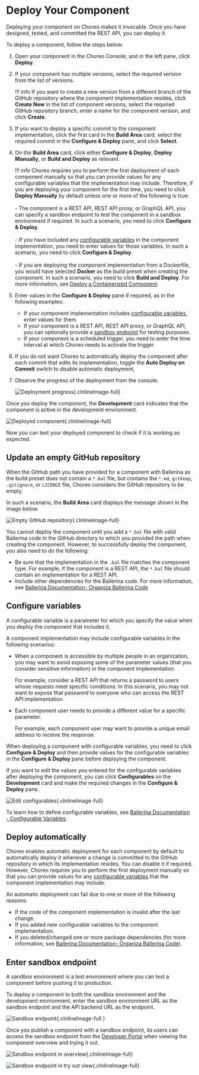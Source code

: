 # Deploy Your Component

Deploying your component on Choreo makes it invocable. Once you have designed, tested, and committed the REST API, you can deploy it.

To deploy a component, follow the steps below:

1. Open your component in the Choreo Console, and in the left pane, click **Deploy**.

2. If your component has multiple versions, select the required version from the list of versions. 

    !!! info
        If you want to create a new version from a different branch of the GitHub repository where the component implementation resides, click **Create New** in the list of component versions, select the required GitHub repository branch, enter a name for the component version, and click **Create**.

4. If you want to deploy a specific commit to the component implementation, click the first card in the **Build Area** card, select the required commit in the **Configure & Deploy** pane, and click **Select**.

5. On the **Build Area** card, click either **Configure & Deploy**, **Deploy Manually**, or **Build and Deploy** as relevant.

    !!! info
        Choreo requires you to perform the first deployment of each component manually so that you can provide values for any configurable variables that the implementation may include. Therefore, if you are deploying your component for the first time, you need to click **Deploy Manually** by default unless one or more of the following is true:<br/><br/>- The component is a REST API, REST API proxy, or GraphQL API, you can specify a sandbox endpoint to test the component in a sandbox environment if required. In such a scenario, you need to click **Configure & Deploy**.<br/><br/>- If you have included any [configurable variables]((https://ballerina.io/learn/by-example/configurable-variables/)) in the component implementation, you need to enter values for those variables. In such a scenario, you need to click **Configure & Deploy**.<br/><br/>- If you are deploying the component implementation from a Dockerfile, you would have selected **Docker** as the build preset when creating the component. In such a scenario, you need to click **Build and Deploy**. For more information, see [Deploy a Containerized Component](deploy-a-containerized-choreo-component.md).

6. Enter values in the **Configure & Deploy** pane if required, as in the following examples:

    - If your component implementation includes [configurable variables](#configure-variables), enter values for them.
    - If your component is a REST API, REST API proxy, or GraphQL API, you can optionally provide a [sandbox endpoint](#enter-sandbox-endpoint) for testing purposes.
    - If your component is a scheduled trigger, you need to enter the time interval at which Choreo needs to activate the trigger.

7. If you do not want Choreo to automatically deploy the component after each commit that edits its implementation, toggle the **Auto Deploy on Commit** switch to disable automatic deployment,

8. Observe the progress of the deployment from the console.

    ![Deployment progress](../assets/img/tutorials/rest-api/deployment-progress.png){.cInlineImage-full}

Once you deploy the component, the **Development** card indicates that the component is active in the development environment.

![Deployed component](../assets/img/tutorials/rest-api/deployed-api.png){.cInlineImage-full}

Now you can test your deployed component to check if it is working as expected.

## Update an empty GitHub repository

When the GitHub path you have provided for a component with Ballerina as the build preset does not contain a `*.bal` file, but contains the `*.md`, `gitkeep`, `.gitignore`, or `LICENCE` file, Choreo considers the GitHub repository to be empty.

In such a scenario, the **Build Area** card displays the message shown in the image below.

![Empty GitHub repository](../assets/img/deploy/empty-github-repository.png){.cInlineImage-full}

You cannot deploy the component until you add a `*.bal` file with valid Ballerina code in the GitHub directory to which you provided the path when creating the component. However, to successfully deploy the component, you also need to do the following:

- Be sure that the implementation in the `.bal` file matches the component type. For example, if the component is a REST API, the `*.bal` file should contain an implementation for a REST API.
- Include other dependencies for the Ballerina code. For more information, see [Ballerina Documentation- Organiza Ballerina Code](https://ballerina.io/learn/organize-ballerina-code/)

## Configure variables

A configurable variable is a parameter for which you specify the value when you deploy the component that includes it.

A component implementation may include configurable variables in the following scenarios:

- When a component is accessible by multiple people in an organization, you may want to avoid exposing some of the parameter values (that you consider sensitive information) in the component implementation.

  For example, consider a REST API that returns a password to users whose requests meet specific conditions. In this scenario, you may not want to expose that password to everyone who can access the REST API implementation.

- Each component user needs to provide a different value for a specific parameter.

  For example, each component user may want to provide a unique email address to receive the response.

When deploying a component with configurable variables, you need to click **Configure & Deploy** and then provide values for the configurable variables in the **Configure & Deploy** pane before deploying the component.

If you want to edit the values you entered for the configurable variables after deploying the component, you can click **Configurables** on the **Development** card and make the required changes in the **Configure & Deploy** pane.

![Edit configurables](../assets/img/deploy/edit-configurables.png){.cInlineImage-full}

To learn how to define configurable variables, see [Ballerina Documentation -  Configurable Variables](https://ballerina.io/learn/by-example/configurable-variables/).

## Deploy automatically

Choreo enables automatic deployment for each component by default to automatically deploy it whenever a change is committed to the GitHub repository in which its implementation resides. You can disable it if required. However, Choreo requires you to perform the first deployment manually so that you can provide values for any [configurable variables](#configure-variables) that the component implementation may include.

An automatic deployment can fail due to one or more of the following reasons:

- If the code of the component implementation is invalid after the last change.
- If you added new configurable variables to the component implementation.
- If you deleted/changed one or more package dependencies (for more information, see [Ballerina Documentation- Organiza Ballerina Code](https://ballerina.io/learn/organize-ballerina-code/)).

## Enter sandbox endpoint

A sandbox environment is a test environment where you can test a component before pushing it to production.

To deploy a component to both the sandbox environment and the development environment, enter the sandbox environment URL as the sandbox endpoint and the API backend URL as the endpoint.

![Sandbox endpoint](../assets/img/deploy/sandbox-endpoint.png){.cInlineImage-full }

Once you publish a component with a sandbox endpoint, its users can access the sandbox endpoint from the [Developer Portal](../administer/customize-the-developer-portal.md) when viewing the component overview and trying it out.

![Sandbox endpoint in overview](../assets/img/deploy/sandbox-endpoint-in-overview.png){.cInlineImage-full}

![Sandbox endpoint in try out view](../assets/img/deploy/sandbox-endpoint-in-try-out-view.png){.cInlineImage-full}




